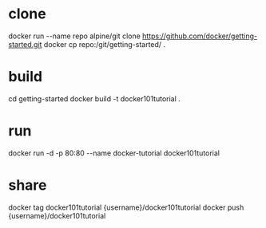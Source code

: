 # clone
docker run --name repo alpine/git clone https://github.com/docker/getting-started.git
docker cp repo:/git/getting-started/ .
# build
cd getting-started
docker build -t docker101tutorial .
# run
docker run -d -p 80:80 --name docker-tutorial docker101tutorial
# share
docker tag docker101tutorial {username}/docker101tutorial
docker push {username}/docker101tutorial
